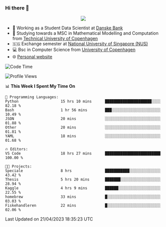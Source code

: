 ### Hi there 👋

<p align="center">
  <img src="https://media4.giphy.com/media/3ohzdKy5Z8TChSDuiA/giphy.gif?cid=ecf05e47r69cojk56gup9q8mep9liy48s94dn2uxsfh6fv39&rid=giphy.gif&ct=g" />
</p>

* 🏦 Working as a Student Data Scientist at [Danske Bank](https://danskebank.dk)
* 🧮 Studying towards a MSC in Mathematical Modelling and Computation from [Technical University of Copenhagen](https://www.dtu.dk)
* 🇸🇬 Exchange semester at [National University of Singapore (NUS)](https://www.nus.edu.sg)
* 💻 Bsc in Computer Science from [University of Copenhagen](https://www.ku.dk/english/)
* 🌐 [Personal website](https://fiskehandleren.github.io/carl-website/) 

<!--START_SECTION:waka-->
![Code Time](http://img.shields.io/badge/Code%20Time-248%20hrs%2037%20mins-blue)

![Profile Views](http://img.shields.io/badge/Profile%20Views-12-blue)

📊 **This Week I Spent My Time On** 

```text
💬 Programming Languages: 
Python                   15 hrs 10 mins      █████████████████████░░░░   82.18 % 
Bash                     1 hr 56 mins        ███░░░░░░░░░░░░░░░░░░░░░░   10.49 % 
JSON                     20 mins             ░░░░░░░░░░░░░░░░░░░░░░░░░   01.88 % 
Other                    20 mins             ░░░░░░░░░░░░░░░░░░░░░░░░░   01.81 % 
YAML                     18 mins             ░░░░░░░░░░░░░░░░░░░░░░░░░   01.68 % 

🔥 Editors: 
VS Code                  18 hrs 27 mins      █████████████████████████   100.00 % 

🐱‍💻 Projects: 
Speciale                 8 hrs               ███████████░░░░░░░░░░░░░░   43.42 % 
Thesis                   5 hrs 20 mins       ███████░░░░░░░░░░░░░░░░░░   28.94 % 
Kaggle                   4 hrs 9 mins        ██████░░░░░░░░░░░░░░░░░░░   22.55 % 
homebrew                 33 mins             █░░░░░░░░░░░░░░░░░░░░░░░░   03.03 % 
Fiskehandleren           22 mins             █░░░░░░░░░░░░░░░░░░░░░░░░   02.06 % 
```


 Last Updated on 21/04/2023 18:35:23 UTC
<!--END_SECTION:waka-->
